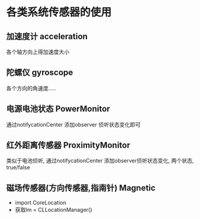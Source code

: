 # 各类系统传感器的使用

加速度计 acceleration
---

各个轴方向上得加速度大小



陀螺仪 gyroscope
---

各个方向的角速度..... 


电源电池状态 PowerMonitor
---

通过notifycationCenter 添加observer 侦听状态变化即可



红外距离传感器 ProximityMonitor
---

类似于电池侦听, 通过notifycationCenter 添加observer侦听状态变化, 两个状态, true/false




磁场传感器(方向传感器,指南针) Magnetic
---

- import CoreLocation
- 获取lm = CLLocationManager()